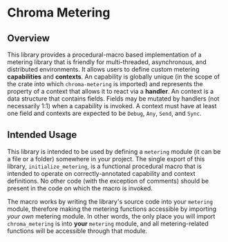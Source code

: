 # Chroma Metering

## Overview

This library provides a procedural-macro based implementation of a metering library that is friendly for multi-threaded, asynchronous, and distributed environments. It allows users to define custom metering **capabilities** and **contexts**. An capability is globally unique (in the scope of the crate into which `chroma-metering` is imported) and represents the property of a context that allows it to react via a **handler**. An context is a data structure that contains fields. Fields may be mutated by handlers (not necessarily 1:1) when a capability is invoked. A context must have at least one field and contexts are expected to be `Debug`, `Any`, `Send`, and `Sync`.

## Intended Usage

This library is intended to be used by defining a `metering` module (it can be a file or a folder) somewhere in your project. The single export of this library, `initialize_metering`, is a functional procedural macro that is intended to operate on correctly-annotated capability and context definitions. No other code (with the exception of comments) should be present in the code on which the macro is invoked.

The macro works by writing the library's source code into your `metering` module, therefore making the metering functions accessible by importing _your own_ metering module. In other words, the only place you will import `chroma_metering` is into **your** `metering` module, and all metering-related functions will be accessible through that module.
